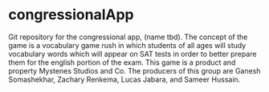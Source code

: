 # congressionalApp
Git repository for the congressional app, (name tbd). The concept of the game is a vocabulary game rush in which students of all ages will study vocabulary words which will appear on SAT tests in order to better prepare them for the english portion of the exam. This game is a product and property Mystenes Studios and Co. The producers of this group are Ganesh Somashekhar, Zachary Renkema, Lucas Jabara, and Sameer Hussain.

